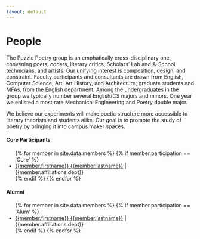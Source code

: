 ```yaml
---
layout: default
---
```


# People

The Puzzle Poetry group is an emphatically cross-disciplinary one, convening poets, coders, literary critics, Scholars’ Lab and A-School technicians, and artists. Our unifying interest is composition, design, and constraint. Faculty participants and consultants are drawn from English, Computer Science, Art, Art History, and Architecture; graduate students and MFAs, from the English department. Among the undergraduates in the group we typically number several English/CS majors and minors. One year we enlisted a most rare Mechanical Engineering and Poetry double major.

We believe our experiments will make poetic structure more accessible to literary theorists and students alike. Our goal is to promote the study of poetry by bringing it into campus maker spaces. 

#### Core Participants 
<!-- ![LJ_picture](/images/LJ_Lauren.png) -->

<ul>
	{% for member in site.data.members %}
        {% if member.participation == 'Core' %}
	<li>
		<a href = "{{member.web}}">{{member.firstname}} {{member.lastname}}</a> | {{member.affiliations.dept}}
  </li>
        {% endif %}		
    {% endfor %}
	
</ul>

#### Alumni
<ul>
	{% for member in site.data.members %}
        {% if member.participation == 'Alum' %}
	<li>
		<a href = "{{member.web}}">{{member.firstname}} {{member.lastname}}</a> | {{member.affiliations.dept}}
        </li>
        {% endif %}		
    {% endfor %}
	
</ul>